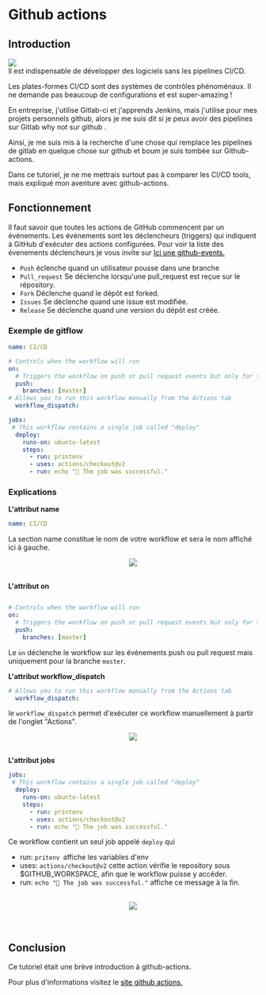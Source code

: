 # Github actions
## Introduction
<img src="../../img/gitflow.png" /> <br>
Il est indispensable de développer des logiciels sans les pipelines CI/CD.

Les plates-formes CI/CD sont des systèmes de contrôles phénoménaux. Il ne demande pas beaucoup de configurations et est super-amazing !

En entreprise, j'utilise Gitlab-ci et j'apprends Jenkins, mais j'utilise pour mes projets personnels github, alors je me suis dit si je peux avoir des pipelines sur Gitlab why not sur github .

Ainsi, je me suis mis à la recherche d'une chose qui remplace les pipelines de gitlab en quelque chose sur github et boum je suis tombée sur Github-actions.

Dans ce tutoriel, je ne me mettrais surtout pas à comparer les CI/CD tools, mais expliqué mon aventure avec github-actions.


## Fonctionnement
Il faut savoir que toutes les actions de GitHub commencent par un événements. Les événements sont les déclencheurs (triggers) qui indiquent à GitHub d'exécuter des actions configurées.
Pour voir la liste des évenements déclencheurs je vous invite sur 
<a style="text-decoration: underline; color:black" href="https://docs.github.com/en/developers/webhooks-and-events/webhooks/webhook-events-and-payloads">Ici une github-events.</a>

- `Push` éclenche quand un utilisateur pousse dans une branche
- `Pull_request` Se déclenche lorsqu'une pull_request est reçue sur le répository.
- `Fork` Déclenche quand le dépôt est forked.
- `Issues` Se déclenche quand une issue est modifiée.
- `Release` Se déclenche quand une version du dépôt est créée.

### Exemple de gitflow
```yml
name: CI/CD

# Controls when the workflow will run
on:
  # Triggers the workflow on push or pull request events but only for the main branch
  push:
    branches: [master]
# Allows you to run this workflow manually from the Actions tab
  workflow_dispatch:

jobs:
 # This workflow contains a single job called "deploy"
  deploy:
    runs-on: ubuntu-latest
    steps:
      - run: printenv
      - uses: actions/checkout@v2
      - run: echo "🎉 The job was successful."

```
### Explications
**L'attribut name**  
```yml
name: CI/CD
```
La section name constitue le nom de votre workflow et sera le nom affiché ici à gauche.
<br>
<div style="text-align:center">
    <img src="../../img/workflow.png"/><br>
</div>
<br>


**L'attribut on** 
```yml

# Controls when the workflow will run
on:
  # Triggers the workflow on push or pull request events but only for the main branch
  push:
    branches: [master]
```
Le `on` déclenche le workflow sur les événements push ou pull request mais uniquement pour la branche `master`.

**L'attribut workflow_dispatch** 

```yml
# Allows you to run this workflow manually from the Actions tab
  workflow_dispatch:
```  

le `workflow_dispatch` permet d'exécuter ce workflow manuellement à partir de l'onglet 
"Actions".
<br>
<div style="text-align:center">
    <img src="../../img/jobs.png"/><br>
</div>
<br>

**L'attribut jobs** 

```yml
jobs:
 # This workflow contains a single job called "deploy"
  deploy:
    runs-on: ubuntu-latest
    steps:
      - run: printenv
      - uses: actions/checkout@v2
      - run: echo "🎉 The job was successful."
```
Ce workflow contient un seul job appelé `deploy`  qui 
- run: `pritenv `affiche les variables d'env
- uses: `actions/checkout@v2` 
cette action vérifie le repository sous $GITHUB_WORKSPACE, afin que le workflow puisse y accéder.
- run: `echo "🎉 The job was successful."` affiche ce message à la fin.
<br>
<div style="text-align:center">
    <img src="../../img/deploy-job.png"/><br>
</div>
<br>
<br>

## Conclusion
Ce tutoriel était une brève introduction à github-actions.

Pour plus d'informations visitez le  <a style="text-decoration: underline; color:black" href="https://docs.github.com/en/actions/quickstart">site github actions.</a>